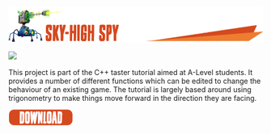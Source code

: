 ![](/.github/images/sky_high_spy_title.png)

![](/.github/images/SkyHighSpy.gif)


This project is part of the C++ taster tutorial aimed at A-Level students. It provides a number of different functions which can be edited to change the behaviour of an existing game. The tutorial is largely based around using trigonometry to make things move forward in the direction they are facing.

[![](/.github/images/download.png)](https://github.com/sumo-digital-academy/playbuffer/archive/refs/heads/SkyHighSpy.zip)
